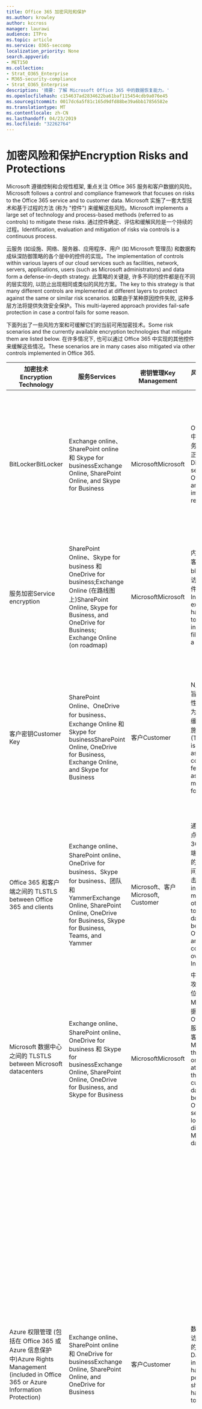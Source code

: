 ```yaml
---
title: Office 365 加密风险和保护
ms.author: krowley
author: kccross
manager: laurawi
audience: ITPro
ms.topic: article
ms.service: O365-seccomp
localization_priority: None
search.appverid:
- MET150
ms.collection:
- Strat_O365_Enterprise
- M365-security-compliance
- Strat_O365_Enterprise
description: '摘要: 了解 Microsoft Office 365 中的数据恢复能力。'
ms.openlocfilehash: c154637ad2834622ba61baf115454cdb9a076e45
ms.sourcegitcommit: 0017dc6a5f81c165d9dfd88be39a6bb17856582e
ms.translationtype: MT
ms.contentlocale: zh-CN
ms.lasthandoff: 04/23/2019
ms.locfileid: "32262764"
---
```

# <a name="encryption-risks-and-protections"></a><span data-ttu-id="f28d2-103">加密风险和保护</span><span class="sxs-lookup"><span data-stu-id="f28d2-103">Encryption Risks and Protections</span></span>

<span data-ttu-id="f28d2-104">Microsoft 遵循控制和合规性框架, 重点关注 Office 365 服务和客户数据的风险。</span><span class="sxs-lookup"><span data-stu-id="f28d2-104">Microsoft follows a control and compliance framework that focuses on risks to the Office 365 service and to customer data.</span></span> <span data-ttu-id="f28d2-105">Microsoft 实施了一套大型技术和基于过程的方法 (称为 "控件") 来缓解这些风险。</span><span class="sxs-lookup"><span data-stu-id="f28d2-105">Microsoft implements a large set of technology and process-based methods (referred to as controls) to mitigate these risks.</span></span> <span data-ttu-id="f28d2-106">通过控件确定、评估和缓解风险是一个持续的过程。</span><span class="sxs-lookup"><span data-stu-id="f28d2-106">Identification, evaluation and mitigation of risks via controls is a continuous process.</span></span> 

<span data-ttu-id="f28d2-107">云服务 (如设施、网络、服务器、应用程序、用户 (如 Microsoft 管理员) 和数据构成纵深防御策略的各个层中的控件的实现。</span><span class="sxs-lookup"><span data-stu-id="f28d2-107">The implementation of controls within various layers of our cloud services such as facilities, network, servers, applications, users (such as Microsoft administrators) and data form a defense-in-depth strategy.</span></span> <span data-ttu-id="f28d2-108">此策略的关键是, 许多不同的控件都是在不同的层实现的, 以防止出现相同或类似的风险方案。</span><span class="sxs-lookup"><span data-stu-id="f28d2-108">The key to this strategy is that many different controls are implemented at different layers to protect against the same or similar risk scenarios.</span></span> <span data-ttu-id="f28d2-109">如果由于某种原因控件失败, 这种多层方法将提供失效安全保护。</span><span class="sxs-lookup"><span data-stu-id="f28d2-109">This multi-layered approach provides fail-safe protection in case a control fails for some reason.</span></span>

<span data-ttu-id="f28d2-110">下面列出了一些风险方案和可缓解它们的当前可用加密技术。</span><span class="sxs-lookup"><span data-stu-id="f28d2-110">Some risk scenarios and the currently available encryption technologies that mitigate them are listed below.</span></span> <span data-ttu-id="f28d2-111">在许多情况下, 也可以通过 Office 365 中实现的其他控件来缓解这些情况。</span><span class="sxs-lookup"><span data-stu-id="f28d2-111">These scenarios are in many cases also mitigated via other controls implemented in Office 365.</span></span>

| <span data-ttu-id="f28d2-112">加密技术</span><span class="sxs-lookup"><span data-stu-id="f28d2-112">Encryption Technology</span></span> | <span data-ttu-id="f28d2-113">服务</span><span class="sxs-lookup"><span data-stu-id="f28d2-113">Services</span></span> | <span data-ttu-id="f28d2-114">密钥管理</span><span class="sxs-lookup"><span data-stu-id="f28d2-114">Key Management</span></span> | <span data-ttu-id="f28d2-115">风险方案</span><span class="sxs-lookup"><span data-stu-id="f28d2-115">Risk Scenario</span></span> | <span data-ttu-id="f28d2-116">值</span><span class="sxs-lookup"><span data-stu-id="f28d2-116">Value</span></span> |
|----------------------------------------------------------------------------------|--------------------------------------------------------------------------------------------------|---------------------|------------------------------------------------------------------------------------------------------------------------------------------|---------------------------------------------------------------------------------------------------------------------------------------------------------------------------------------------------------------------------------------------------------------------------------------------------------------------------------------------------------------------------------------------------------------------------------|
| <span data-ttu-id="f28d2-117">BitLocker</span><span class="sxs-lookup"><span data-stu-id="f28d2-117">BitLocker</span></span> | <span data-ttu-id="f28d2-118">Exchange online、SharePoint online 和 Skype for business</span><span class="sxs-lookup"><span data-stu-id="f28d2-118">Exchange Online, SharePoint Online, and Skype for Business</span></span> | <span data-ttu-id="f28d2-119">Microsoft</span><span class="sxs-lookup"><span data-stu-id="f28d2-119">Microsoft</span></span> | <span data-ttu-id="f28d2-120">Office 365 中的磁盘或服务器被盗或未正确回收。</span><span class="sxs-lookup"><span data-stu-id="f28d2-120">Disks or servers in Office 365 are stolen or improperly recycled.</span></span> | <span data-ttu-id="f28d2-121">BitLocker 提供了一种防故障方法, 可防止因被盗或错误回收的硬件 (服务器/磁盘) 而导致数据丢失。</span><span class="sxs-lookup"><span data-stu-id="f28d2-121">BitLocker provides a fail-safe approach to protect against loss of data due to stolen or improperly recycled hardware (server/disk).</span></span> |
| <span data-ttu-id="f28d2-122">服务加密</span><span class="sxs-lookup"><span data-stu-id="f28d2-122">Service encryption</span></span> | <span data-ttu-id="f28d2-123">SharePoint Online、Skype for business 和 OneDrive for business;Exchange Online (在路线图上)</span><span class="sxs-lookup"><span data-stu-id="f28d2-123">SharePoint Online, Skype for Business, and OneDrive for Business; Exchange Online (on roadmap)</span></span> | <span data-ttu-id="f28d2-124">Microsoft</span><span class="sxs-lookup"><span data-stu-id="f28d2-124">Microsoft</span></span> | <span data-ttu-id="f28d2-125">内部或外部黑客尝试以 blob 的形式访问各个文件/数据。</span><span class="sxs-lookup"><span data-stu-id="f28d2-125">Internal or external hacker tries to access individual files/data as a blob.</span></span> | <span data-ttu-id="f28d2-126">在不访问密钥的情况下, 无法解密加密的数据。</span><span class="sxs-lookup"><span data-stu-id="f28d2-126">The encrypted data cannot be decrypted without access to keys.</span></span> <span data-ttu-id="f28d2-127">帮助缓解黑客访问数据的风险。</span><span class="sxs-lookup"><span data-stu-id="f28d2-127">Helps to mitigate risk of a hacker accessing data.</span></span> |
| <span data-ttu-id="f28d2-128">客户密钥</span><span class="sxs-lookup"><span data-stu-id="f28d2-128">Customer Key</span></span> | <span data-ttu-id="f28d2-129">SharePoint Online、OneDrive for business、Exchange Online 和 Skype for business</span><span class="sxs-lookup"><span data-stu-id="f28d2-129">SharePoint Online, OneDrive for Business, Exchange Online, and Skype for Business</span></span> | <span data-ttu-id="f28d2-130">客户</span><span class="sxs-lookup"><span data-stu-id="f28d2-130">Customer</span></span> | <span data-ttu-id="f28d2-131">N/A (此功能旨在实现合规性功能; 不作为任何风险的缓解措施。)</span><span class="sxs-lookup"><span data-stu-id="f28d2-131">N/A (This feature is designed as a compliance feature; not as a mitigation for any risk.)</span></span> | <span data-ttu-id="f28d2-132">帮助客户满足内部法规和合规性义务, 并能够退出 Office 365 服务并撤销 Microsoft 对数据的访问权限</span><span class="sxs-lookup"><span data-stu-id="f28d2-132">Helps customers meet internal regulation and compliance obligations, and the ability to leave the Office 365 service and revoke Microsoft’s access to data</span></span> |
| <span data-ttu-id="f28d2-133">Office 365 和客户端之间的 TLS</span><span class="sxs-lookup"><span data-stu-id="f28d2-133">TLS between Office 365 and clients</span></span> | <span data-ttu-id="f28d2-134">Exchange online、SharePoint online、OneDrive for business、Skype for business、团队和 Yammer</span><span class="sxs-lookup"><span data-stu-id="f28d2-134">Exchange Online, SharePoint Online, OneDrive for Business, Skype for Business, Teams, and Yammer</span></span> | <span data-ttu-id="f28d2-135">Microsoft、客户</span><span class="sxs-lookup"><span data-stu-id="f28d2-135">Microsoft, Customer</span></span> | <span data-ttu-id="f28d2-136">通过 Internet 点击 Office 365 和客户端计算机之间的数据流的中间人或其他攻击。</span><span class="sxs-lookup"><span data-stu-id="f28d2-136">Man-in-the-middle or other attack to tap the data flow between Office 365 and client computers over Internet.</span></span> | <span data-ttu-id="f28d2-137">此实现为 Microsoft 和客户提供了价值, 并确保了在 Office 365 和客户端之间流动时的数据完整性。</span><span class="sxs-lookup"><span data-stu-id="f28d2-137">This implementation provides value to both Microsoft and customers and assures data integrity as it flows between Office 365 and the client.</span></span> |
| <span data-ttu-id="f28d2-138">Microsoft 数据中心之间的 TLS</span><span class="sxs-lookup"><span data-stu-id="f28d2-138">TLS between Microsoft datacenters</span></span> | <span data-ttu-id="f28d2-139">Exchange online、SharePoint online、OneDrive for business 和 Skype for business</span><span class="sxs-lookup"><span data-stu-id="f28d2-139">Exchange Online, SharePoint Online, OneDrive for Business, and Skype for Business</span></span> | <span data-ttu-id="f28d2-140">Microsoft</span><span class="sxs-lookup"><span data-stu-id="f28d2-140">Microsoft</span></span> | <span data-ttu-id="f28d2-141">中间人或其他攻击, 可点击位于不同 Microsoft 数据中心的 Office 365 服务器之间的客户数据流。</span><span class="sxs-lookup"><span data-stu-id="f28d2-141">Man-in-the-middle or other attack to tap the customer data flow between Office 365 servers located in different Microsoft datacenters.</span></span> | <span data-ttu-id="f28d2-142">此实现是保护数据免受 Microsoft 数据中心之间的攻击的另一种方法。</span><span class="sxs-lookup"><span data-stu-id="f28d2-142">This implementation is another method to protect data against attacks between Microsoft datacenters.</span></span> |
| <span data-ttu-id="f28d2-143">Azure 权限管理 (包括在 Office 365 或 Azure 信息保护中)</span><span class="sxs-lookup"><span data-stu-id="f28d2-143">Azure Rights Management (included in Office 365 or Azure Information Protection)</span></span> | <span data-ttu-id="f28d2-144">Exchange online、SharePoint online 和 OneDrive for business</span><span class="sxs-lookup"><span data-stu-id="f28d2-144">Exchange Online, SharePoint Online, and OneDrive for Business</span></span> | <span data-ttu-id="f28d2-145">客户</span><span class="sxs-lookup"><span data-stu-id="f28d2-145">Customer</span></span> | <span data-ttu-id="f28d2-146">数据落入不应访问数据的人的手中。</span><span class="sxs-lookup"><span data-stu-id="f28d2-146">Data falls into the hands of a person who should not have access to the data.</span></span> | <span data-ttu-id="f28d2-147">azure 信息保护使用 azure RMS, 它通过使用加密、标识和授权策略为客户提供价值, 以帮助保护跨多个设备的文件和电子邮件。</span><span class="sxs-lookup"><span data-stu-id="f28d2-147">Azure Information Protection uses Azure RMS which provides value to customers by using encryption, identity, and authorization policies to help secure files and email across multiple devices.</span></span> <span data-ttu-id="f28d2-148">Azure RMS 向客户提供了价值, 在这些电子邮件中, 从符合特定条件的所有电子邮件 (即, 所有电子邮件发送到某个地址) 都可以自动加密, 然后再将其发送到另一个收件人。</span><span class="sxs-lookup"><span data-stu-id="f28d2-148">Azure RMS provides value to customers where all emails originating from Office 365 that match certain criteria (i.e., all emails to a certain address) can be automatically encrypted before they get sent to another recipient.</span></span> |
| <span data-ttu-id="f28d2-149">S/MIME</span><span class="sxs-lookup"><span data-stu-id="f28d2-149">S/MIME</span></span> | <span data-ttu-id="f28d2-150">Exchange Online</span><span class="sxs-lookup"><span data-stu-id="f28d2-150">Exchange Online</span></span> | <span data-ttu-id="f28d2-151">客户</span><span class="sxs-lookup"><span data-stu-id="f28d2-151">Customer</span></span> | <span data-ttu-id="f28d2-152">电子邮件落入不是预期收件人的人的手中。</span><span class="sxs-lookup"><span data-stu-id="f28d2-152">Email falls into the hands of a person who is not the intended recipient.</span></span> | <span data-ttu-id="f28d2-153">s/mime 通过确保使用 S/mime 加密的电子邮件只能由电子邮件的直接收件人解密来为客户提供价值。</span><span class="sxs-lookup"><span data-stu-id="f28d2-153">S/MIME provides value to customers by assuring that email encrypted with S/MIME can only be decrypted by the direct recipient of the email.</span></span> |
| <span data-ttu-id="f28d2-154">Office 365 邮件加密</span><span class="sxs-lookup"><span data-stu-id="f28d2-154">Office 365 Message Encryption</span></span> | <span data-ttu-id="f28d2-155">Exchange online、SharePoint online</span><span class="sxs-lookup"><span data-stu-id="f28d2-155">Exchange Online, SharePoint Online</span></span> | <span data-ttu-id="f28d2-156">客户</span><span class="sxs-lookup"><span data-stu-id="f28d2-156">Customer</span></span> | <span data-ttu-id="f28d2-157">电子邮件 (包括受保护的附件) 是在不是电子邮件的预期收件人的情况下, 在 Office 365 内部或外部的人。</span><span class="sxs-lookup"><span data-stu-id="f28d2-157">Email, including protected attachments, falls in hands of a person either within or outside Office 365 who is not the intended recipient of the email.</span></span> | <span data-ttu-id="f28d2-158">OME 为客户提供了价值, 在这些电子邮件从符合特定条件的所有电子邮件 (即, 所有电子邮件发送到某个地址) 之前, 将自动对其进行加密, 然后再将其发送到其他内部或外部收件人。</span><span class="sxs-lookup"><span data-stu-id="f28d2-158">OME provides value to customers where all emails originating from Office 365 that match certain criteria (i.e., all emails to a certain address) are automatically encrypted before they get sent to another internal or an external recipient.</span></span> |
| <span data-ttu-id="f28d2-159">具有合作伙伴组织的 SMTP TLS</span><span class="sxs-lookup"><span data-stu-id="f28d2-159">SMTP TLS with partner organization</span></span> | <span data-ttu-id="f28d2-160">Exchange Online</span><span class="sxs-lookup"><span data-stu-id="f28d2-160">Exchange Online</span></span> | <span data-ttu-id="f28d2-161">客户</span><span class="sxs-lookup"><span data-stu-id="f28d2-161">Customer</span></span> | <span data-ttu-id="f28d2-162">在从 Office 365 租户传输到另一个合作伙伴组织时, 会通过中间人或其他攻击截获电子邮件。</span><span class="sxs-lookup"><span data-stu-id="f28d2-162">Email is intercepted via a man-in-the-middle or other attack while in transit from an Office 365 tenant to another partner organization.</span></span> | <span data-ttu-id="f28d2-163">此方案为客户提供了价值, 以便他们可以在其 Office 365 租户及其合作伙伴的电子邮件组织中的加密 SMTP 通道中发送/接收所有电子邮件。</span><span class="sxs-lookup"><span data-stu-id="f28d2-163">This scenario provides value to the customer such that they can send/receive all emails between their Office 365 tenant and their partner’s email organization inside an encrypted SMTP channel.</span></span> |

## <a name="encryption-technologies-available-in-office-365-multi-tenant-environments"></a><span data-ttu-id="f28d2-164">Office 365 多租户环境中提供的加密技术</span><span class="sxs-lookup"><span data-stu-id="f28d2-164">Encryption technologies available in Office 365 multi-tenant environments</span></span>

| <span data-ttu-id="f28d2-165">加密技术</span><span class="sxs-lookup"><span data-stu-id="f28d2-165">Encryption Technology</span></span> | <span data-ttu-id="f28d2-166">实现者</span><span class="sxs-lookup"><span data-stu-id="f28d2-166">Implemented by</span></span> | <span data-ttu-id="f28d2-167">密钥交换算法和强度</span><span class="sxs-lookup"><span data-stu-id="f28d2-167">Key Exchange Algorithm and Strength</span></span> | <span data-ttu-id="f28d2-168">密钥管理 \*</span><span class="sxs-lookup"><span data-stu-id="f28d2-168">Key Management\*</span></span> | <span data-ttu-id="f28d2-169">验证 FIPS 140-2</span><span class="sxs-lookup"><span data-stu-id="f28d2-169">FIPS 140-2 Validated</span></span> |
|----------------------------------------------------------------------------------|-------------------------|------------------------------------------------------------------------------------------------------------------------------------------------------------------------------------|--------------------------------------------------------------------------------------------------------------------------------------------------------------------------------------------------------------------------------------------------------------------------------------------------------------------------------------------------------------------------------------------------------------------------------------------------------------------------------------------------------------------------------------------------------------------------------------------------------------------------------------------------------------------------------------------------------------------------------------------------------------------------------------------------------------------------------------------------------------------------------------------------------------|-----------------------------------------------------------------------|
| <span data-ttu-id="f28d2-170">BitLocker</span><span class="sxs-lookup"><span data-stu-id="f28d2-170">BitLocker</span></span> | <span data-ttu-id="f28d2-171">Exchange Online</span><span class="sxs-lookup"><span data-stu-id="f28d2-171">Exchange Online</span></span> | <span data-ttu-id="f28d2-172">AES 128-位 +</span><span class="sxs-lookup"><span data-stu-id="f28d2-172">AES 128-bit+</span></span> | <span data-ttu-id="f28d2-173">AES 外部密钥存储在 Exchange 服务器的秘密安全和注册表中。</span><span class="sxs-lookup"><span data-stu-id="f28d2-173">AES external key is stored in a Secret Safe and in the registry of the Exchange server.</span></span> <span data-ttu-id="f28d2-174">机密安全是一种受保护的存储库, 需要高级别提升和访问权限。</span><span class="sxs-lookup"><span data-stu-id="f28d2-174">The Secret Safe is a secured repository that requires high-level elevation and approvals to access.</span></span> <span data-ttu-id="f28d2-175">只能通过使用名为 "密码箱" 的内部工具来请求和批准访问。</span><span class="sxs-lookup"><span data-stu-id="f28d2-175">Access can be requested and approved only by using an internal tool called Lockbox.</span></span> <span data-ttu-id="f28d2-176">AES 外部密钥也存储在服务器的受信任的平台模块中。</span><span class="sxs-lookup"><span data-stu-id="f28d2-176">The AES external key is also stored in the Trusted Platform Module in the server.</span></span> <span data-ttu-id="f28d2-177">48位数字密码存储在 Active Directory 中并受密码箱保护。</span><span class="sxs-lookup"><span data-stu-id="f28d2-177">A 48-digit numerical password is stored in Active Directory and protected by Lockbox.</span></span> | <span data-ttu-id="f28d2-178">是, 适用于使用 AES 256-bit \* \* 的服务器</span><span class="sxs-lookup"><span data-stu-id="f28d2-178">Yes, for servers that use AES 256-bit\*\*</span></span> |
|  | <span data-ttu-id="f28d2-179">SharePoint Online</span><span class="sxs-lookup"><span data-stu-id="f28d2-179">SharePoint Online</span></span> | <span data-ttu-id="f28d2-180">AES 256 位</span><span class="sxs-lookup"><span data-stu-id="f28d2-180">AES 256-bit</span></span> | <span data-ttu-id="f28d2-181">AES 外部密钥存储在秘密安全中。</span><span class="sxs-lookup"><span data-stu-id="f28d2-181">AES external key is stored in a Secret Safe.</span></span> <span data-ttu-id="f28d2-182">机密安全是一种受保护的存储库, 需要高级别提升和访问权限。</span><span class="sxs-lookup"><span data-stu-id="f28d2-182">The Secret Safe is a secured repository that requires high-level elevation and approvals to access.</span></span> <span data-ttu-id="f28d2-183">只能通过使用名为 "密码箱" 的内部工具来请求和批准访问。</span><span class="sxs-lookup"><span data-stu-id="f28d2-183">Access can be requested and approved only by using an internal tool called Lockbox.</span></span> <span data-ttu-id="f28d2-184">AES 外部密钥也存储在服务器的受信任的平台模块中。</span><span class="sxs-lookup"><span data-stu-id="f28d2-184">The AES external key is also stored in the Trusted Platform Module in the server.</span></span> <span data-ttu-id="f28d2-185">48位数字密码存储在 Active Directory 中并受密码箱保护。</span><span class="sxs-lookup"><span data-stu-id="f28d2-185">A 48-digit numerical password is stored in Active Directory and protected by Lockbox.</span></span> | <span data-ttu-id="f28d2-186">是</span><span class="sxs-lookup"><span data-stu-id="f28d2-186">Yes</span></span> |
|  | <span data-ttu-id="f28d2-187">Skype for Business</span><span class="sxs-lookup"><span data-stu-id="f28d2-187">Skype for Business</span></span> | <span data-ttu-id="f28d2-188">AES 256 位</span><span class="sxs-lookup"><span data-stu-id="f28d2-188">AES 256-bit</span></span> | <span data-ttu-id="f28d2-189">AES 外部密钥存储在秘密安全中。</span><span class="sxs-lookup"><span data-stu-id="f28d2-189">AES external key is stored in a Secret Safe.</span></span> <span data-ttu-id="f28d2-190">机密安全是一种受保护的存储库, 需要高级别提升和访问权限。</span><span class="sxs-lookup"><span data-stu-id="f28d2-190">The Secret Safe is a secured repository that requires high-level elevation and approvals to access.</span></span> <span data-ttu-id="f28d2-191">只能通过使用名为 "密码箱" 的内部工具来请求和批准访问。</span><span class="sxs-lookup"><span data-stu-id="f28d2-191">Access can be requested and approved only by using an internal tool called Lockbox.</span></span> <span data-ttu-id="f28d2-192">AES 外部密钥也存储在服务器的受信任的平台模块中。</span><span class="sxs-lookup"><span data-stu-id="f28d2-192">The AES external key is also stored in the Trusted Platform Module in the server.</span></span> <span data-ttu-id="f28d2-193">48位数字密码存储在 Active Directory 中并受密码箱保护。</span><span class="sxs-lookup"><span data-stu-id="f28d2-193">A 48-digit numerical password is stored in Active Directory and protected by Lockbox.</span></span> | <span data-ttu-id="f28d2-194">是</span><span class="sxs-lookup"><span data-stu-id="f28d2-194">Yes</span></span> |
| <span data-ttu-id="f28d2-195">服务加密</span><span class="sxs-lookup"><span data-stu-id="f28d2-195">Service Encryption</span></span> | <span data-ttu-id="f28d2-196">SharePoint Online</span><span class="sxs-lookup"><span data-stu-id="f28d2-196">SharePoint Online</span></span> | <span data-ttu-id="f28d2-197">AES 256 位</span><span class="sxs-lookup"><span data-stu-id="f28d2-197">AES 256-bit</span></span> | <span data-ttu-id="f28d2-198">用于加密 blob 的密钥存储在 SharePoint Online 内容数据库中。</span><span class="sxs-lookup"><span data-stu-id="f28d2-198">The keys used to encrypt the blobs are stored in the SharePoint Online Content Database.</span></span> <span data-ttu-id="f28d2-199">SharePoint Online 内容数据库受数据库访问控制和静态加密的保护。</span><span class="sxs-lookup"><span data-stu-id="f28d2-199">The SharePoint Online Content Databases is protected by database access controls and encryption at rest.</span></span> <span data-ttu-id="f28d2-200">使用 Azure SQL Database 中的 TDE 执行加密。</span><span class="sxs-lookup"><span data-stu-id="f28d2-200">Encryption is performed using TDE in Azure SQL Database.</span></span> <span data-ttu-id="f28d2-201">这些机密是 SharePoint Online 的服务级别, 而不是租户级别。</span><span class="sxs-lookup"><span data-stu-id="f28d2-201">These secrets are at the service level for SharePoint Online, not at the tenant level.</span></span> <span data-ttu-id="f28d2-202">这些机密 (有时称为主密钥) 存储在单独的安全存储库中, 称为 "密钥存储区"。</span><span class="sxs-lookup"><span data-stu-id="f28d2-202">These secrets (sometimes referred to as the master keys) are stored in a separate secure repository called the Key Store.</span></span> <span data-ttu-id="f28d2-203">TDE 为活动数据库和数据库备份和事务日志提供了 rest 的安全性。</span><span class="sxs-lookup"><span data-stu-id="f28d2-203">TDE provides security at rest for both the active database and the database backups and transaction logs.</span></span> <span data-ttu-id="f28d2-204">当客户提供可选密钥时, 客户密钥存储在 Azure key Vault 中, 服务使用密钥来加密租户密钥, 该密钥用于加密网站密钥, 然后使用它来加密文件级密钥。</span><span class="sxs-lookup"><span data-stu-id="f28d2-204">When customers provide the optional key, the customer key is stored in Azure Key Vault, and the service uses the key to encrypt a tenant key, which is used to encrypt a site key, which is then used to encrypt the file level keys.</span></span> <span data-ttu-id="f28d2-205">实质上, 当客户提供密钥时, 会引入新的密钥层次结构。</span><span class="sxs-lookup"><span data-stu-id="f28d2-205">Essentially, a new key hierarchy is introduced when the customer provides a key.</span></span> | <span data-ttu-id="f28d2-206">是</span><span class="sxs-lookup"><span data-stu-id="f28d2-206">Yes</span></span> |
|  | <span data-ttu-id="f28d2-207">Skype for Business</span><span class="sxs-lookup"><span data-stu-id="f28d2-207">Skype for Business</span></span> | <span data-ttu-id="f28d2-208">AES 256 位</span><span class="sxs-lookup"><span data-stu-id="f28d2-208">AES 256-bit</span></span> | <span data-ttu-id="f28d2-209">使用不同的随机生成的256位密钥对每个数据片段进行加密。</span><span class="sxs-lookup"><span data-stu-id="f28d2-209">Each piece of data is encrypted using a different randomly generated 256-bit key.</span></span> <span data-ttu-id="f28d2-210">加密密钥存储在相应的元数据 XML 文件中, 该文件也是由每会议主密钥加密的。</span><span class="sxs-lookup"><span data-stu-id="f28d2-210">The encryption key is stored in a corresponding metadata XML file which is also encrypted by a per-conference master key.</span></span> <span data-ttu-id="f28d2-211">每次会议中也随机生成一次主密钥。</span><span class="sxs-lookup"><span data-stu-id="f28d2-211">The master key is also randomly generated once per conference.</span></span> | <span data-ttu-id="f28d2-212">是</span><span class="sxs-lookup"><span data-stu-id="f28d2-212">Yes</span></span> |
|  | <span data-ttu-id="f28d2-213">Exchange Online</span><span class="sxs-lookup"><span data-stu-id="f28d2-213">Exchange Online</span></span> | <span data-ttu-id="f28d2-214">AES 256 位</span><span class="sxs-lookup"><span data-stu-id="f28d2-214">AES 256-bit</span></span> | <span data-ttu-id="f28d2-215">每个邮箱都使用使用 Microsoft (在路线图) 控制的加密密钥的数据加密策略或客户 (使用客户密钥时) 进行加密。</span><span class="sxs-lookup"><span data-stu-id="f28d2-215">Each mailbox is encrypted using a data encryption policy that uses encryption keys controlled by Microsoft (on roadmap) or by the customer (when Customer Key is used).</span></span> | <span data-ttu-id="f28d2-216">是</span><span class="sxs-lookup"><span data-stu-id="f28d2-216">Yes</span></span> |
| <span data-ttu-id="f28d2-217">Office 365 与客户端/合作伙伴之间的 TLS</span><span class="sxs-lookup"><span data-stu-id="f28d2-217">TLS between Office 365 and clients/partners</span></span> | <span data-ttu-id="f28d2-218">Exchange Online</span><span class="sxs-lookup"><span data-stu-id="f28d2-218">Exchange Online</span></span> | [<span data-ttu-id="f28d2-219">支持多个密码套件的机会 TLS</span><span class="sxs-lookup"><span data-stu-id="f28d2-219">Opportunistic TLS supporting multiple cipher suites</span></span>](https://technet.microsoft.com/en-us/library/mt163898.aspx) | <span data-ttu-id="f28d2-220">Exchange Online (outlook.office.com) 的 TLS 证书是由巴尔的摩 CyberTrust Root 颁发的2048位 SHA256RSA 证书。</span><span class="sxs-lookup"><span data-stu-id="f28d2-220">The TLS certificate for Exchange Online (outlook.office.com) is a 2048-bit SHA256RSA certificate issued by Baltimore CyberTrust Root.</span></span> <br> <br> <span data-ttu-id="f28d2-221">Exchange Online 的 TLS 根证书是由巴尔的摩 CyberTrust root 颁发的2048位 SHA1RSA 证书。</span><span class="sxs-lookup"><span data-stu-id="f28d2-221">The TLS root certificate for Exchange Online is a 2048-bit SHA1RSA certificate issued by Baltimore CyberTrust Root.</span></span> | <span data-ttu-id="f28d2-222">是, 当使用带256位密码强度的 TLS 1.2 时</span><span class="sxs-lookup"><span data-stu-id="f28d2-222">Yes, when TLS 1.2 with 256-bit cipher strength is used</span></span> |
|  | <span data-ttu-id="f28d2-223">SharePoint Online</span><span class="sxs-lookup"><span data-stu-id="f28d2-223">SharePoint Online</span></span> | <span data-ttu-id="f28d2-224">使用 AES 256 的 TLS 1。2</span><span class="sxs-lookup"><span data-stu-id="f28d2-224">TLS 1.2 with AES 256</span></span> <br> <br> [<span data-ttu-id="f28d2-225">OneDrive for Business 和 SharePoint Online 中的数据加密</span><span class="sxs-lookup"><span data-stu-id="f28d2-225">Data Encryption in OneDrive for Business and SharePoint Online</span></span>](https://technet.microsoft.com/en-us/library/dn905447.aspx) | <span data-ttu-id="f28d2-226">SharePoint Online (\* sharepoint.com) 的 TLS 证书是由巴尔的摩 CyberTrust 根颁发的2048位 SHA256RSA 证书。</span><span class="sxs-lookup"><span data-stu-id="f28d2-226">The TLS certificate for SharePoint Online (\*.sharepoint.com) is a 2048-bit SHA256RSA certificate issued by Baltimore CyberTrust Root.</span></span> <br> <br> <span data-ttu-id="f28d2-227">SharePoint Online 的 TLS 根证书是由巴尔的摩 CyberTrust root 颁发的2048位 SHA1RSA 证书。</span><span class="sxs-lookup"><span data-stu-id="f28d2-227">The TLS root certificate for SharePoint Online is a 2048-bit SHA1RSA certificate issued by Baltimore CyberTrust Root.</span></span> | <span data-ttu-id="f28d2-228">是</span><span class="sxs-lookup"><span data-stu-id="f28d2-228">Yes</span></span> |
|  | <span data-ttu-id="f28d2-229">Skype for Business</span><span class="sxs-lookup"><span data-stu-id="f28d2-229">Skype for Business</span></span> | [<span data-ttu-id="f28d2-230">适用于 SIP 通信和 PSOM 数据共享会话的 TLS</span><span class="sxs-lookup"><span data-stu-id="f28d2-230">TLS for SIP communications and PSOM data sharing sessions</span></span>](https://support.office.com/article/Set-up-your-network-for-Skype-for-Business-Online-d21f89b0-3afc-432e-b735-036b2432fdbf) | <span data-ttu-id="f28d2-231">适用于 Skype for business 的 TLS 证书 (\* lync.com) 是由巴尔的摩 CyberTrust Root 颁发的2048位 SHA256RSA 证书。</span><span class="sxs-lookup"><span data-stu-id="f28d2-231">The TLS certificate for Skype for Business (\*.lync.com) is a 2048-bit SHA256RSA certificate issued by Baltimore CyberTrust Root.</span></span> <br> <br> <span data-ttu-id="f28d2-232">Skype for business 的 TLS 根证书是由巴尔的摩 CyberTrust root 颁发的2048位 SHA256RSA 证书。</span><span class="sxs-lookup"><span data-stu-id="f28d2-232">The TLS root certificate for Skype for Business is a 2048-bit SHA256RSA certificate issued by Baltimore CyberTrust Root.</span></span> | <span data-ttu-id="f28d2-233">是</span><span class="sxs-lookup"><span data-stu-id="f28d2-233">Yes</span></span> |
|  | <span data-ttu-id="f28d2-234">Microsoft Teams</span><span class="sxs-lookup"><span data-stu-id="f28d2-234">Microsoft Teams</span></span> | <span data-ttu-id="f28d2-235">使用 AES 256 的 TLS 1。2</span><span class="sxs-lookup"><span data-stu-id="f28d2-235">TLS 1.2 with AES 256</span></span> <br> <br> [<span data-ttu-id="f28d2-236">有关 Microsoft 团队的常见问题-管理员帮助</span><span class="sxs-lookup"><span data-stu-id="f28d2-236">Frequently asked questions about Microsoft Teams – Admin Help</span></span>](https://docs.microsoft.com/MicrosoftTeams/teams-overview) | <span data-ttu-id="f28d2-237">Microsoft 团队的 TLS 证书 (teams.microsoft.com、edge.skype.com) 是由巴尔的摩 CyberTrust Root 颁发的2048位 SHA256RSA 证书。</span><span class="sxs-lookup"><span data-stu-id="f28d2-237">The TLS certificate for Microsoft Teams (teams.microsoft.com, edge.skype.com) is a 2048-bit SHA256RSA certificate issued by Baltimore CyberTrust Root.</span></span> <br> <br> <span data-ttu-id="f28d2-238">Microsoft 团队的 TLS 根证书是由巴尔的摩 CyberTrust root 颁发的2048位 SHA256RSA 证书。</span><span class="sxs-lookup"><span data-stu-id="f28d2-238">The TLS root certificate for Microsoft Teams is a 2048-bit SHA256RSA certificate issued by Baltimore CyberTrust Root.</span></span> | <span data-ttu-id="f28d2-239">是</span><span class="sxs-lookup"><span data-stu-id="f28d2-239">Yes</span></span> |
| <span data-ttu-id="f28d2-240">Microsoft 数据中心之间的 TLS</span><span class="sxs-lookup"><span data-stu-id="f28d2-240">TLS between Microsoft datacenters</span></span> | <span data-ttu-id="f28d2-241">所有 Office 365 服务</span><span class="sxs-lookup"><span data-stu-id="f28d2-241">All Office 365 services</span></span> | <span data-ttu-id="f28d2-242">使用 AES 256 的 TLS 1。2</span><span class="sxs-lookup"><span data-stu-id="f28d2-242">TLS 1.2 with AES 256</span></span> <br> <br> <span data-ttu-id="f28d2-243">安全实时传输协议 (SRTP)</span><span class="sxs-lookup"><span data-stu-id="f28d2-243">Secure Real-time Transport Protocol (SRTP)</span></span> | <span data-ttu-id="f28d2-244">microsoft 使用内部托管和部署的证书颁发机构来实现 Microsoft 数据中心之间的服务器到服务器的通信。</span><span class="sxs-lookup"><span data-stu-id="f28d2-244">Microsoft uses an internally managed and deployed certification authority for server-to-server communications between Microsoft datacenters.</span></span> | <span data-ttu-id="f28d2-245">是</span><span class="sxs-lookup"><span data-stu-id="f28d2-245">Yes</span></span> |
| <span data-ttu-id="f28d2-246">Azure 权限管理 (包括在 Office 365 或 Azure 信息保护中)</span><span class="sxs-lookup"><span data-stu-id="f28d2-246">Azure Rights Management (included in Office 365 or Azure Information Protection)</span></span> | <span data-ttu-id="f28d2-247">Exchange Online</span><span class="sxs-lookup"><span data-stu-id="f28d2-247">Exchange Online</span></span> | <span data-ttu-id="f28d2-248">支持[加密模式 2](https://docs.microsoft.com/previous-versions/windows/it-pro/windows-server-2008-R2-and-2008/hh867439(v=ws.10)), 这是一个更新和增强的 RMS 加密实现。</span><span class="sxs-lookup"><span data-stu-id="f28d2-248">Supports [Cryptographic Mode 2](https://docs.microsoft.com/previous-versions/windows/it-pro/windows-server-2008-R2-and-2008/hh867439(v=ws.10)), an updated and enhanced RMS cryptographic implementation.</span></span> <span data-ttu-id="f28d2-249">它支持签名和加密的 RSA 2048, 以及针对签名中的 SHA-256。</span><span class="sxs-lookup"><span data-stu-id="f28d2-249">It supports RSA 2048 for signature and encryption, and SHA-256 for hash in the signature.</span></span> | <span data-ttu-id="f28d2-250">[由 Microsoft 进行管理](https://docs.microsoft.com/azure/information-protection/plan-implement-tenant-key)。</span><span class="sxs-lookup"><span data-stu-id="f28d2-250">[Managed by Microsoft](https://docs.microsoft.com/azure/information-protection/plan-implement-tenant-key).</span></span> | <span data-ttu-id="f28d2-251">是</span><span class="sxs-lookup"><span data-stu-id="f28d2-251">Yes</span></span> |
|  | <span data-ttu-id="f28d2-252">SharePoint Online</span><span class="sxs-lookup"><span data-stu-id="f28d2-252">SharePoint Online</span></span> | <span data-ttu-id="f28d2-253">支持[加密模式 2](https://docs.microsoft.com/previous-versions/windows/it-pro/windows-server-2008-R2-and-2008/hh867439(v=ws.10)), 这是一个更新和增强的 RMS 加密实现。</span><span class="sxs-lookup"><span data-stu-id="f28d2-253">Supports [Cryptographic Mode 2](https://docs.microsoft.com/previous-versions/windows/it-pro/windows-server-2008-R2-and-2008/hh867439(v=ws.10)), an updated and enhanced RMS cryptographic implementation.</span></span> <span data-ttu-id="f28d2-254">它支持签名和加密的 RSA 2048, 以及用于签名的 SHA-256。</span><span class="sxs-lookup"><span data-stu-id="f28d2-254">It supports RSA 2048 for signature and encryption, and SHA-256 for signature.</span></span> | <span data-ttu-id="f28d2-255">[由 Microsoft 进行管理](https://docs.microsoft.com/azure/information-protection/plan-implement-tenant-key), 这是默认设置;和</span><span class="sxs-lookup"><span data-stu-id="f28d2-255">[Managed by Microsoft](https://docs.microsoft.com/azure/information-protection/plan-implement-tenant-key), which is the default setting; or</span></span> <br> <br> <span data-ttu-id="f28d2-256">客户管理的是 Microsoft 托管密钥的替代方法。</span><span class="sxs-lookup"><span data-stu-id="f28d2-256">Customer-managed, which is an alternative to Microsoft-managed keys.</span></span> <span data-ttu-id="f28d2-257">具有 IT 托管的 Azure 订阅的组织可以使用 BYOK 并记录其使用情况, 而无需额外付费。</span><span class="sxs-lookup"><span data-stu-id="f28d2-257">Organization that have an IT-managed Azure subscription can use BYOK and log its usage at no extra charge.</span></span> <span data-ttu-id="f28d2-258">有关详细信息, 请参阅[实现提供自己的密钥](https://docs.microsoft.com/azure/information-protection/plan-implement-tenant-key)。</span><span class="sxs-lookup"><span data-stu-id="f28d2-258">For more information, see [Implementing bring your own key](https://docs.microsoft.com/azure/information-protection/plan-implement-tenant-key).</span></span> <span data-ttu-id="f28d2-259">在此配置中, 将使用 Thales hsm 来保护你的密钥。</span><span class="sxs-lookup"><span data-stu-id="f28d2-259">In this configuration, Thales HSMs are used to protect your keys.</span></span> <span data-ttu-id="f28d2-260">有关详细信息, 请参阅[Thales hsm 和 Azure RMS](http://www.thales-esecurity.com/msrms/cloud)。</span><span class="sxs-lookup"><span data-stu-id="f28d2-260">For more information, see [Thales HSMs and Azure RMS](http://www.thales-esecurity.com/msrms/cloud).</span></span> | <span data-ttu-id="f28d2-261">是</span><span class="sxs-lookup"><span data-stu-id="f28d2-261">Yes</span></span> |
| <span data-ttu-id="f28d2-262">S/MIME</span><span class="sxs-lookup"><span data-stu-id="f28d2-262">S/MIME</span></span> | <span data-ttu-id="f28d2-263">Exchange Online</span><span class="sxs-lookup"><span data-stu-id="f28d2-263">Exchange Online</span></span> | <span data-ttu-id="f28d2-264">加密邮件语法标准 1.5 (PKCS #7)</span><span class="sxs-lookup"><span data-stu-id="f28d2-264">Cryptographic Message Syntax Standard 1.5 (PKCS #7)</span></span> | <span data-ttu-id="f28d2-265">取决于已部署的客户管理的公钥基础结构。</span><span class="sxs-lookup"><span data-stu-id="f28d2-265">Depends on the customer-managed public key infrastructure deployed.</span></span> <span data-ttu-id="f28d2-266">客户执行密钥管理, Microsoft 永远无法访问用于签名和解密的私钥。</span><span class="sxs-lookup"><span data-stu-id="f28d2-266">Key management is performed by the customer, and Microsoft never has access to the private keys used for signing and decryption.</span></span> | <span data-ttu-id="f28d2-267">是, 当配置为使用3des 或 AES256 加密传出邮件时</span><span class="sxs-lookup"><span data-stu-id="f28d2-267">Yes, when configured to encrypt outgoing messages with 3DES or AES256</span></span> |
| <span data-ttu-id="f28d2-268">Office 365 邮件加密</span><span class="sxs-lookup"><span data-stu-id="f28d2-268">Office 365 Message Encryption</span></span> | <span data-ttu-id="f28d2-269">Exchange Online</span><span class="sxs-lookup"><span data-stu-id="f28d2-269">Exchange Online</span></span> | <span data-ttu-id="f28d2-270">与 Azure RMS 相同 ([加密模式 2](https://technet.microsoft.com/en-us/library/dn569290.aspx) -用于签名和加密的 RSA 2048, 对于签名, 则为 SHA-256)</span><span class="sxs-lookup"><span data-stu-id="f28d2-270">Same as Azure RMS ([Cryptographic Mode 2](https://technet.microsoft.com/en-us/library/dn569290.aspx) - RSA 2048 for signature and encryption, and SHA-256 for signature)</span></span> | <span data-ttu-id="f28d2-271">使用 Azure 信息保护作为其加密基础结构。</span><span class="sxs-lookup"><span data-stu-id="f28d2-271">Uses Azure Information Protection as its encryption infrastructure.</span></span> <span data-ttu-id="f28d2-272">所使用的加密方法取决于从何处获取用来加密和解密邮件的 RMS 密钥。</span><span class="sxs-lookup"><span data-stu-id="f28d2-272">The encryption method used depends on where you obtain the RMS keys used to encrypt and decrypt messages.</span></span> | <span data-ttu-id="f28d2-273">是</span><span class="sxs-lookup"><span data-stu-id="f28d2-273">Yes</span></span> |
| <span data-ttu-id="f28d2-274">具有合作伙伴组织的 SMTP TLS</span><span class="sxs-lookup"><span data-stu-id="f28d2-274">SMTP TLS with partner organization</span></span> | <span data-ttu-id="f28d2-275">Exchange Online</span><span class="sxs-lookup"><span data-stu-id="f28d2-275">Exchange Online</span></span> | <span data-ttu-id="f28d2-276">使用 AES 256 的 TLS 1。2</span><span class="sxs-lookup"><span data-stu-id="f28d2-276">TLS 1.2 with AES 256</span></span> | <span data-ttu-id="f28d2-277">Exchange Online (outlook.office.com) 的 TLS 证书是由巴尔的摩 CyberTrust Root 颁发的2048位 SHA256RSA 证书。</span><span class="sxs-lookup"><span data-stu-id="f28d2-277">The TLS certificate for Exchange Online (outlook.office.com) is a 2048-bit SHA256RSA certificate issued by Baltimore CyberTrust Root.</span></span> <br> <br> <span data-ttu-id="f28d2-278">Exchange Online 的 TLS 根证书是由巴尔的摩 CyberTrust root 颁发的2048位 SHA1RSA 证书。</span><span class="sxs-lookup"><span data-stu-id="f28d2-278">The TLS root certificate for Exchange Online is a 2048-bit SHA1RSA certificate issued by Baltimore CyberTrust Root.</span></span> | <span data-ttu-id="f28d2-279">是, 当使用带256位密码强度的 TLS 1.2 时</span><span class="sxs-lookup"><span data-stu-id="f28d2-279">Yes, when TLS 1.2 with 256-bit cipher strength is used</span></span> |

<span data-ttu-id="f28d2-280">\**此表中引用的 TLS 证书适用于美国数据中心;非美国数据中心也使用2048位 SHA256RSA 证书。*</span><span class="sxs-lookup"><span data-stu-id="f28d2-280">\**TLS certificates referenced in this table are for US datacenters; non-US datacenters also use 2048-bit SHA256RSA certificates.*</span></span>

<span data-ttu-id="f28d2-281">\*\**Exchange Online 多租户环境中的大多数服务器都是通过 AES 256 位加密为 BitLocker 进行部署。使用 AES 128 位的服务器将逐步推出。*</span><span class="sxs-lookup"><span data-stu-id="f28d2-281">\*\**Most servers in the Exchange Online multi-tenant environment have been deployed with AES 256-bit encryption for BitLocker. Servers using AES 128-bit are being phased out.*</span></span>

## <a name="encryption-technologies-available-in-government-cloud-community-environments"></a><span data-ttu-id="f28d2-282">政府云社区环境中提供的加密技术</span><span class="sxs-lookup"><span data-stu-id="f28d2-282">Encryption technologies available in Government cloud community environments</span></span>

| <span data-ttu-id="f28d2-283">加密技术</span><span class="sxs-lookup"><span data-stu-id="f28d2-283">Encryption Technology</span></span> | <span data-ttu-id="f28d2-284">实现者</span><span class="sxs-lookup"><span data-stu-id="f28d2-284">Implemented by</span></span> | <span data-ttu-id="f28d2-285">密钥交换算法和强度</span><span class="sxs-lookup"><span data-stu-id="f28d2-285">Key Exchange Algorithm and Strength</span></span> | <span data-ttu-id="f28d2-286">密钥管理 \*</span><span class="sxs-lookup"><span data-stu-id="f28d2-286">Key Management\*</span></span> | <span data-ttu-id="f28d2-287">验证 FIPS 140-2</span><span class="sxs-lookup"><span data-stu-id="f28d2-287">FIPS 140-2 Validated</span></span> |
|---------------------------------------------|--------------------------------------------------------|------------------------------------------------------------------------------------------------------------------------------------------------------------------------------------|--------------------------------------------------------------------------------------------------------------------------------------------------------------------------------------------------------------------------------------------------------------------------------------------------------------------------------------------------------------------------------------------------------------------------------------------------------------------------------------------------------------------------------------------------------------------------------------------------------------------------------------------------------------------------------------------------------------------------------------------------------------------------------------------------------------------------------------------------------------------------------------------------------------|-------------------------------------------------------------------------|
| <span data-ttu-id="f28d2-288">BitLocker</span><span class="sxs-lookup"><span data-stu-id="f28d2-288">BitLocker</span></span> | <span data-ttu-id="f28d2-289">Exchange Online</span><span class="sxs-lookup"><span data-stu-id="f28d2-289">Exchange Online</span></span> | <span data-ttu-id="f28d2-290">AES 256 位</span><span class="sxs-lookup"><span data-stu-id="f28d2-290">AES 256-bit</span></span> | <span data-ttu-id="f28d2-291">AES 外部密钥存储在 Exchange 服务器的秘密安全和注册表中。</span><span class="sxs-lookup"><span data-stu-id="f28d2-291">AES external key is stored in a Secret Safe and in the registry of the Exchange server.</span></span> <span data-ttu-id="f28d2-292">机密安全是一种受保护的存储库, 需要高级别提升和访问权限。</span><span class="sxs-lookup"><span data-stu-id="f28d2-292">The Secret Safe is a secured repository that requires high-level elevation and approvals to access.</span></span> <span data-ttu-id="f28d2-293">只能通过使用名为 "密码箱" 的内部工具来请求和批准访问。</span><span class="sxs-lookup"><span data-stu-id="f28d2-293">Access can be requested and approved only by using an internal tool called Lockbox.</span></span> <span data-ttu-id="f28d2-294">AES 外部密钥也存储在服务器的受信任的平台模块中。</span><span class="sxs-lookup"><span data-stu-id="f28d2-294">The AES external key is also stored in the Trusted Platform Module in the server.</span></span> <span data-ttu-id="f28d2-295">48位数字密码存储在 Active Directory 中并受密码箱保护。</span><span class="sxs-lookup"><span data-stu-id="f28d2-295">A 48-digit numerical password is stored in Active Directory and protected by Lockbox.</span></span> | <span data-ttu-id="f28d2-296">是</span><span class="sxs-lookup"><span data-stu-id="f28d2-296">Yes</span></span> |
|  | <span data-ttu-id="f28d2-297">SharePoint Online</span><span class="sxs-lookup"><span data-stu-id="f28d2-297">SharePoint Online</span></span> | <span data-ttu-id="f28d2-298">AES 256 位</span><span class="sxs-lookup"><span data-stu-id="f28d2-298">AES 256-bit</span></span> | <span data-ttu-id="f28d2-299">AES 外部密钥存储在秘密安全中。</span><span class="sxs-lookup"><span data-stu-id="f28d2-299">AES external key is stored in a Secret Safe.</span></span> <span data-ttu-id="f28d2-300">机密安全是一种受保护的存储库, 需要高级别提升和访问权限。</span><span class="sxs-lookup"><span data-stu-id="f28d2-300">The Secret Safe is a secured repository that requires high-level elevation and approvals to access.</span></span> <span data-ttu-id="f28d2-301">只能通过使用名为 "密码箱" 的内部工具来请求和批准访问。</span><span class="sxs-lookup"><span data-stu-id="f28d2-301">Access can be requested and approved only by using an internal tool called Lockbox.</span></span> <span data-ttu-id="f28d2-302">AES 外部密钥也存储在服务器的受信任的平台模块中。</span><span class="sxs-lookup"><span data-stu-id="f28d2-302">The AES external key is also stored in the Trusted Platform Module in the server.</span></span> <span data-ttu-id="f28d2-303">48位数字密码存储在 Active Directory 中并受密码箱保护。</span><span class="sxs-lookup"><span data-stu-id="f28d2-303">A 48-digit numerical password is stored in Active Directory and protected by Lockbox.</span></span> | <span data-ttu-id="f28d2-304">是</span><span class="sxs-lookup"><span data-stu-id="f28d2-304">Yes</span></span> |
|  | <span data-ttu-id="f28d2-305">Skype for Business</span><span class="sxs-lookup"><span data-stu-id="f28d2-305">Skype for Business</span></span> | <span data-ttu-id="f28d2-306">AES 256 位</span><span class="sxs-lookup"><span data-stu-id="f28d2-306">AES 256-bit</span></span> | <span data-ttu-id="f28d2-307">AES 外部密钥存储在秘密安全中。</span><span class="sxs-lookup"><span data-stu-id="f28d2-307">AES external key is stored in a Secret Safe.</span></span> <span data-ttu-id="f28d2-308">机密安全是一种受保护的存储库, 需要高级别提升和访问权限。</span><span class="sxs-lookup"><span data-stu-id="f28d2-308">The Secret Safe is a secured repository that requires high-level elevation and approvals to access.</span></span> <span data-ttu-id="f28d2-309">只能通过使用名为 "密码箱" 的内部工具来请求和批准访问。</span><span class="sxs-lookup"><span data-stu-id="f28d2-309">Access can be requested and approved only by using an internal tool called Lockbox.</span></span> <span data-ttu-id="f28d2-310">AES 外部密钥也存储在服务器的受信任的平台模块中。</span><span class="sxs-lookup"><span data-stu-id="f28d2-310">The AES external key is also stored in the Trusted Platform Module in the server.</span></span> <span data-ttu-id="f28d2-311">48位数字密码存储在 Active Directory 中并受密码箱保护。</span><span class="sxs-lookup"><span data-stu-id="f28d2-311">A 48-digit numerical password is stored in Active Directory and protected by Lockbox.</span></span> | <span data-ttu-id="f28d2-312">是</span><span class="sxs-lookup"><span data-stu-id="f28d2-312">Yes</span></span> |
| <span data-ttu-id="f28d2-313">服务加密</span><span class="sxs-lookup"><span data-stu-id="f28d2-313">Service Encryption</span></span> | <span data-ttu-id="f28d2-314">SharePoint Online</span><span class="sxs-lookup"><span data-stu-id="f28d2-314">SharePoint Online</span></span> | <span data-ttu-id="f28d2-315">AES 256 位</span><span class="sxs-lookup"><span data-stu-id="f28d2-315">AES 256-bit</span></span> | <span data-ttu-id="f28d2-316">用于加密 blob 的密钥存储在 SharePoint Online 内容数据库中。</span><span class="sxs-lookup"><span data-stu-id="f28d2-316">The keys used to encrypt the blobs are stored in the SharePoint Online Content Database.</span></span> <span data-ttu-id="f28d2-317">SharePoint Online 内容数据库受数据库访问控制和静态加密的保护。</span><span class="sxs-lookup"><span data-stu-id="f28d2-317">The SharePoint Online Content Databases is protected by database access controls and encryption at rest.</span></span> <span data-ttu-id="f28d2-318">使用 Azure SQL Database 中的 TDE 执行加密。</span><span class="sxs-lookup"><span data-stu-id="f28d2-318">Encryption is performed using TDE in Azure SQL Database.</span></span> <span data-ttu-id="f28d2-319">这些机密是 SharePoint Online 的服务级别, 而不是租户级别。</span><span class="sxs-lookup"><span data-stu-id="f28d2-319">These secrets are at the service level for SharePoint Online, not at the tenant level.</span></span> <span data-ttu-id="f28d2-320">这些机密 (有时称为主密钥) 存储在单独的安全存储库中, 称为 "密钥存储区"。</span><span class="sxs-lookup"><span data-stu-id="f28d2-320">These secrets (sometimes referred to as the master keys) are stored in a separate secure repository called the Key Store.</span></span> <span data-ttu-id="f28d2-321">TDE 为活动数据库和数据库备份和事务日志提供了 rest 的安全性。</span><span class="sxs-lookup"><span data-stu-id="f28d2-321">TDE provides security at rest for both the active database and the database backups and transaction logs.</span></span> <span data-ttu-id="f28d2-322">当客户提供可选密钥时, 客户密钥存储在 Azure key Vault 中, 服务使用密钥来加密租户密钥, 该密钥用于加密网站密钥, 然后使用它来加密文件级密钥。</span><span class="sxs-lookup"><span data-stu-id="f28d2-322">When customers provide the optional key, the Customer Key is stored in Azure Key Vault, and the service uses the key to encrypt a tenant key, which is used to encrypt a site key, which is then used to encrypt the file level keys.</span></span> <span data-ttu-id="f28d2-323">实质上, 当客户提供密钥时, 会引入新的密钥层次结构。</span><span class="sxs-lookup"><span data-stu-id="f28d2-323">Essentially, a new key hierarchy is introduced when the customer provides a key.</span></span> | <span data-ttu-id="f28d2-324">是</span><span class="sxs-lookup"><span data-stu-id="f28d2-324">Yes</span></span> |
|  | <span data-ttu-id="f28d2-325">Skype for Business</span><span class="sxs-lookup"><span data-stu-id="f28d2-325">Skype for Business</span></span> | <span data-ttu-id="f28d2-326">AES 256 位</span><span class="sxs-lookup"><span data-stu-id="f28d2-326">AES 256-bit</span></span> | <span data-ttu-id="f28d2-327">使用不同的随机生成的256位密钥对每个数据片段进行加密。</span><span class="sxs-lookup"><span data-stu-id="f28d2-327">Each piece of data is encrypted using a different randomly generated 256-bit key.</span></span> <span data-ttu-id="f28d2-328">加密密钥存储在相应的元数据 XML 文件中, 该文件也是由每会议主密钥加密的。</span><span class="sxs-lookup"><span data-stu-id="f28d2-328">The encryption key is stored in a corresponding metadata XML file which is also encrypted by a per-conference master key.</span></span> <span data-ttu-id="f28d2-329">每次会议中也随机生成一次主密钥。</span><span class="sxs-lookup"><span data-stu-id="f28d2-329">The master key is also randomly generated once per conference.</span></span> | <span data-ttu-id="f28d2-330">是</span><span class="sxs-lookup"><span data-stu-id="f28d2-330">Yes</span></span> |
|  | <span data-ttu-id="f28d2-331">Exchange Online</span><span class="sxs-lookup"><span data-stu-id="f28d2-331">Exchange Online</span></span> | <span data-ttu-id="f28d2-332">AES 256 位</span><span class="sxs-lookup"><span data-stu-id="f28d2-332">AES 256-bit</span></span> | <span data-ttu-id="f28d2-333">每个邮箱都使用使用 Microsoft 或客户控制的加密密钥的数据加密策略进行加密 (使用客户密钥时)。</span><span class="sxs-lookup"><span data-stu-id="f28d2-333">Each mailbox is encrypted using a data encryption policy that uses encryption keys controlled by Microsoft or by the customer (when Customer Key is used).</span></span> | <span data-ttu-id="f28d2-334">是</span><span class="sxs-lookup"><span data-stu-id="f28d2-334">Yes</span></span> |
| <span data-ttu-id="f28d2-335">Office 365 与客户端/合作伙伴之间的 TLS</span><span class="sxs-lookup"><span data-stu-id="f28d2-335">TLS between Office 365 and clients/partners</span></span> | <span data-ttu-id="f28d2-336">Exchange Online</span><span class="sxs-lookup"><span data-stu-id="f28d2-336">Exchange Online</span></span> | [<span data-ttu-id="f28d2-337">支持多个密码套件的机会 TLS</span><span class="sxs-lookup"><span data-stu-id="f28d2-337">Opportunistic TLS supporting multiple cipher suites</span></span>](https://technet.microsoft.com/en-us/library/mt163898.aspx) | <span data-ttu-id="f28d2-338">Exchange Online (outlook.office.com) 的 TLS 证书是由巴尔的摩 CyberTrust Root 颁发的2048位 SHA256RSA 证书。</span><span class="sxs-lookup"><span data-stu-id="f28d2-338">The TLS certificate for Exchange Online (outlook.office.com) is a 2048-bit SHA256RSA certificate issued by Baltimore CyberTrust Root.</span></span> <br> <br> <span data-ttu-id="f28d2-339">Exchange Online 的 TLS 根证书是由巴尔的摩 CyberTrust root 颁发的2048位 SHA1RSA 证书。</span><span class="sxs-lookup"><span data-stu-id="f28d2-339">The TLS root certificate for Exchange Online is a 2048-bit SHA1RSA certificate issued by Baltimore CyberTrust Root.</span></span> | <span data-ttu-id="f28d2-340">是, 当使用带256位密码强度的 TLS 1.2 时</span><span class="sxs-lookup"><span data-stu-id="f28d2-340">Yes, when TLS 1.2 with 256-bit cipher strength is used</span></span> |
|  | <span data-ttu-id="f28d2-341">SharePoint Online</span><span class="sxs-lookup"><span data-stu-id="f28d2-341">SharePoint Online</span></span> | <span data-ttu-id="f28d2-342">使用 AES 256 的 TLS 1。2</span><span class="sxs-lookup"><span data-stu-id="f28d2-342">TLS 1.2 with AES 256</span></span> | <span data-ttu-id="f28d2-343">SharePoint Online (\* sharepoint.com) 的 TLS 证书是由巴尔的摩 CyberTrust 根颁发的2048位 SHA256RSA 证书。</span><span class="sxs-lookup"><span data-stu-id="f28d2-343">The TLS certificate for SharePoint Online (\*.sharepoint.com) is a 2048-bit SHA256RSA certificate issued by Baltimore CyberTrust Root.</span></span> <br> <br> <span data-ttu-id="f28d2-344">SharePoint Online 的 TLS 根证书是由巴尔的摩 CyberTrust root 颁发的2048位 SHA1RSA 证书。</span><span class="sxs-lookup"><span data-stu-id="f28d2-344">The TLS root certificate for SharePoint Online is a 2048-bit SHA1RSA certificate issued by Baltimore CyberTrust Root.</span></span> | <span data-ttu-id="f28d2-345">是</span><span class="sxs-lookup"><span data-stu-id="f28d2-345">Yes</span></span> |
|  | <span data-ttu-id="f28d2-346">Skype for Business</span><span class="sxs-lookup"><span data-stu-id="f28d2-346">Skype for Business</span></span> | <span data-ttu-id="f28d2-347">适用于 SIP 通信和 PSOM 数据共享会话的 TLS</span><span class="sxs-lookup"><span data-stu-id="f28d2-347">TLS for SIP communications and PSOM data sharing sessions</span></span> | <span data-ttu-id="f28d2-348">适用于 Skype for business 的 TLS 证书 (\* lync.com) 是由巴尔的摩 CyberTrust Root 颁发的2048位 SHA256RSA 证书。</span><span class="sxs-lookup"><span data-stu-id="f28d2-348">The TLS certificate for Skype for Business (\*.lync.com) is a 2048-bit SHA256RSA certificate issued by Baltimore CyberTrust Root.</span></span> <br> <br> <span data-ttu-id="f28d2-349">Skype for business 的 TLS 根证书是由巴尔的摩 CyberTrust root 颁发的2048位 SHA256RSA 证书。</span><span class="sxs-lookup"><span data-stu-id="f28d2-349">The TLS root certificate for Skype for Business is a 2048-bit SHA256RSA certificate issued by Baltimore CyberTrust Root.</span></span> | <span data-ttu-id="f28d2-350">是</span><span class="sxs-lookup"><span data-stu-id="f28d2-350">Yes</span></span> |
|  | <span data-ttu-id="f28d2-351">Microsoft Teams</span><span class="sxs-lookup"><span data-stu-id="f28d2-351">Microsoft Teams</span></span> | [<span data-ttu-id="f28d2-352">有关 Microsoft 团队的常见问题-管理员帮助</span><span class="sxs-lookup"><span data-stu-id="f28d2-352">Frequently asked questions about Microsoft Teams – Admin Help</span></span>](https://docs.microsoft.com/MicrosoftTeams/teams-overview) | <span data-ttu-id="f28d2-353">Microsoft 团队的 TLS 证书 (teams.microsoft.com; edge.skype.com) 是由巴尔的摩 CyberTrust Root 颁发的2048位 SHA256RSA 证书。</span><span class="sxs-lookup"><span data-stu-id="f28d2-353">The TLS certificate for Microsoft Teams (teams.microsoft.com; edge.skype.com) is a 2048-bit SHA256RSA certificate issued by Baltimore CyberTrust Root.</span></span> <br> <br> <span data-ttu-id="f28d2-354">Microsoft 团队的 TLS 根证书是由巴尔的摩 CyberTrust root 颁发的2048位 SHA256RSA 证书。</span><span class="sxs-lookup"><span data-stu-id="f28d2-354">The TLS root certificate for Microsoft Teams is a 2048-bit SHA256RSA certificate issued by Baltimore CyberTrust Root.</span></span> | <span data-ttu-id="f28d2-355">是</span><span class="sxs-lookup"><span data-stu-id="f28d2-355">Yes</span></span> |
| <span data-ttu-id="f28d2-356">Microsoft 数据中心之间的 TLS</span><span class="sxs-lookup"><span data-stu-id="f28d2-356">TLS between Microsoft datacenters</span></span> | <span data-ttu-id="f28d2-357">Exchange online、SharePoint online、Skype for business</span><span class="sxs-lookup"><span data-stu-id="f28d2-357">Exchange Online, SharePoint Online, Skype for Business</span></span> | <span data-ttu-id="f28d2-358">使用 AES 256 的 TLS 1。2</span><span class="sxs-lookup"><span data-stu-id="f28d2-358">TLS 1.2 with AES 256</span></span> | <span data-ttu-id="f28d2-359">microsoft 使用内部托管和部署的证书颁发机构来实现 Microsoft 数据中心之间的服务器到服务器的通信。</span><span class="sxs-lookup"><span data-stu-id="f28d2-359">Microsoft uses an internally managed and deployed certification authority for server-to-server communications between Microsoft datacenters.</span></span> | <span data-ttu-id="f28d2-360">是</span><span class="sxs-lookup"><span data-stu-id="f28d2-360">Yes</span></span> |
|  |  | <span data-ttu-id="f28d2-361">安全实时传输协议 (SRTP)</span><span class="sxs-lookup"><span data-stu-id="f28d2-361">Secure Real-time Transport Protocol (SRTP)</span></span> |  |  |
| <span data-ttu-id="f28d2-362">Azure 权限管理服务</span><span class="sxs-lookup"><span data-stu-id="f28d2-362">Azure Rights Management Service</span></span> | <span data-ttu-id="f28d2-363">Exchange Online</span><span class="sxs-lookup"><span data-stu-id="f28d2-363">Exchange Online</span></span> | <span data-ttu-id="f28d2-364">支持[加密模式 2](https://docs.microsoft.com/previous-versions/windows/it-pro/windows-server-2008-R2-and-2008/hh867439(v=ws.10)), 这是一个更新和增强的 RMS 加密实现。</span><span class="sxs-lookup"><span data-stu-id="f28d2-364">Supports [Cryptographic Mode 2](https://docs.microsoft.com/previous-versions/windows/it-pro/windows-server-2008-R2-and-2008/hh867439(v=ws.10)), an updated and enhanced RMS cryptographic implementation.</span></span> <span data-ttu-id="f28d2-365">它支持签名和加密的 RSA 2048, 以及针对签名中的 SHA-256。</span><span class="sxs-lookup"><span data-stu-id="f28d2-365">It supports RSA 2048 for signature and encryption, and SHA-256 for hash in the signature.</span></span> | <span data-ttu-id="f28d2-366">[由 Microsoft 进行管理](https://docs.microsoft.com/azure/information-protection/plan-implement-tenant-key)。</span><span class="sxs-lookup"><span data-stu-id="f28d2-366">[Managed by Microsoft](https://docs.microsoft.com/azure/information-protection/plan-implement-tenant-key).</span></span> | <span data-ttu-id="f28d2-367">是</span><span class="sxs-lookup"><span data-stu-id="f28d2-367">Yes</span></span> |
|  | <span data-ttu-id="f28d2-368">SharePoint Online</span><span class="sxs-lookup"><span data-stu-id="f28d2-368">SharePoint Online</span></span> | <span data-ttu-id="f28d2-369">支持[加密模式 2](https://docs.microsoft.com/previous-versions/windows/it-pro/windows-server-2008-R2-and-2008/hh867439(v=ws.10)), 这是一个更新和增强的 RMS 加密实现。</span><span class="sxs-lookup"><span data-stu-id="f28d2-369">Supports [Cryptographic Mode 2](https://docs.microsoft.com/previous-versions/windows/it-pro/windows-server-2008-R2-and-2008/hh867439(v=ws.10)), an updated and enhanced RMS cryptographic implementation.</span></span> <span data-ttu-id="f28d2-370">它支持签名和加密的 RSA 2048, 以及针对签名中的 SHA-256。</span><span class="sxs-lookup"><span data-stu-id="f28d2-370">It supports RSA 2048 for signature and encryption, and SHA-256 for hash in the signature.</span></span> | <span data-ttu-id="f28d2-371">[由 Microsoft 进行管理](https://docs.microsoft.com/azure/information-protection/plan-implement-tenant-key), 这是默认设置;和</span><span class="sxs-lookup"><span data-stu-id="f28d2-371">[Managed by Microsoft](https://docs.microsoft.com/azure/information-protection/plan-implement-tenant-key), which is the default setting; or</span></span> <br> <br> <span data-ttu-id="f28d2-372">客户托管 (也称为 BYOK), 这是 Microsoft 托管密钥的替代方法。</span><span class="sxs-lookup"><span data-stu-id="f28d2-372">Customer-managed (aka BYOK), which is an alternative to Microsoft-managed keys.</span></span> <span data-ttu-id="f28d2-373">具有 IT 托管的 Azure 订阅的组织可以使用 BYOK 并记录其使用情况, 而无需额外付费。</span><span class="sxs-lookup"><span data-stu-id="f28d2-373">Organization that have an IT-managed Azure subscription can use BYOK and log its usage at no extra charge.</span></span> <span data-ttu-id="f28d2-374">有关详细信息, 请参阅[实现提供自己的密钥](https://docs.microsoft.com/azure/information-protection/plan-implement-tenant-key)。</span><span class="sxs-lookup"><span data-stu-id="f28d2-374">For more information, see [Implementing bring your own key](https://docs.microsoft.com/azure/information-protection/plan-implement-tenant-key).</span></span> <br> <br> <span data-ttu-id="f28d2-375">在 BYOK 方案中, Thales hsm 用于保护你的密钥。</span><span class="sxs-lookup"><span data-stu-id="f28d2-375">In the BYOK scenario, Thales HSMs are used to protect your keys.</span></span> <span data-ttu-id="f28d2-376">有关详细信息, 请参阅[Thales hsm 和 Azure RMS](http://www.thales-esecurity.com/msrms/cloud)。</span><span class="sxs-lookup"><span data-stu-id="f28d2-376">For more information, see [Thales HSMs and Azure RMS](http://www.thales-esecurity.com/msrms/cloud).</span></span> | <span data-ttu-id="f28d2-377">是</span><span class="sxs-lookup"><span data-stu-id="f28d2-377">Yes</span></span> |
| <span data-ttu-id="f28d2-378">S/MIME</span><span class="sxs-lookup"><span data-stu-id="f28d2-378">S/MIME</span></span> | <span data-ttu-id="f28d2-379">Exchange Online</span><span class="sxs-lookup"><span data-stu-id="f28d2-379">Exchange Online</span></span> | <span data-ttu-id="f28d2-380">加密邮件语法标准 1.5 (PKCS #7)</span><span class="sxs-lookup"><span data-stu-id="f28d2-380">Cryptographic Message Syntax Standard 1.5 (PKCS #7)</span></span> | <span data-ttu-id="f28d2-381">取决于部署的公钥基础结构。</span><span class="sxs-lookup"><span data-stu-id="f28d2-381">Depends on the public key infrastructure deployed.</span></span> | <span data-ttu-id="f28d2-382">是, 当配置为使用3des 或 AES-256 加密传出邮件时。</span><span class="sxs-lookup"><span data-stu-id="f28d2-382">Yes, when configured to encrypt outgoing messages with 3DES or AES-256.</span></span> |
| <span data-ttu-id="f28d2-383">Office 365 邮件加密</span><span class="sxs-lookup"><span data-stu-id="f28d2-383">Office 365 Message Encryption</span></span> | <span data-ttu-id="f28d2-384">Exchange Online</span><span class="sxs-lookup"><span data-stu-id="f28d2-384">Exchange Online</span></span> | <span data-ttu-id="f28d2-385">与 Azure RMS 相同 ([加密模式 2](https://technet.microsoft.com/en-us/library/dn569290.aspx) -用于签名和加密的 RSA 2048, 对于签名中的哈希, 为 SHA-256)</span><span class="sxs-lookup"><span data-stu-id="f28d2-385">Same as Azure RMS ([Cryptographic Mode 2](https://technet.microsoft.com/en-us/library/dn569290.aspx) - RSA 2048 for signature and encryption, and SHA-256 for hash in the signature)</span></span> | <span data-ttu-id="f28d2-386">使用 Azure RMS 作为其加密基础结构。</span><span class="sxs-lookup"><span data-stu-id="f28d2-386">Uses Azure RMS as its encryption infrastructure.</span></span> <span data-ttu-id="f28d2-387">所使用的加密方法取决于从何处获取用来加密和解密邮件的 RMS 密钥。</span><span class="sxs-lookup"><span data-stu-id="f28d2-387">The encryption method used depends on where you obtain the RMS keys used to encrypt and decrypt messages.</span></span> <br> <br> <span data-ttu-id="f28d2-388">如果使用 Microsoft Azure RMS 获取密钥, 则使用加密模式2。</span><span class="sxs-lookup"><span data-stu-id="f28d2-388">If you use Microsoft Azure RMS to obtain the keys, Cryptographic Mode 2 is used.</span></span> <span data-ttu-id="f28d2-389">如果您使用 Active Directory (AD) RMS 获取这些密钥，则可以使用加密模式 1，也可以使用加密模式 2。</span><span class="sxs-lookup"><span data-stu-id="f28d2-389">If you use Active Directory (AD) RMS to obtain the keys, either Cryptographic Mode 1 or Cryptographic Mode 2 is used.</span></span> <span data-ttu-id="f28d2-390">使用的方法取决于您的本地 AD RMS 部署。</span><span class="sxs-lookup"><span data-stu-id="f28d2-390">The method used depends on your on-premises AD RMS deployment.</span></span> <span data-ttu-id="f28d2-391">加密模式 1 是原始的 AD RMS 加密实现。</span><span class="sxs-lookup"><span data-stu-id="f28d2-391">Cryptographic Mode 1 is the original AD RMS cryptographic implementation.</span></span> <span data-ttu-id="f28d2-392">它支持针对签名和加密的 RSA 1024, 并支持对 SHA-1 进行签名。</span><span class="sxs-lookup"><span data-stu-id="f28d2-392">It supports RSA 1024 for signature and encryption and supports SHA-1 for signature.</span></span> <span data-ttu-id="f28d2-393">除了使用 hsm 的 BYOK 配置之外, 所有当前版本的 RMS 仍将继续支持此模式。</span><span class="sxs-lookup"><span data-stu-id="f28d2-393">This mode continues to be supported by all current versions of RMS, except for BYOK configurations that use HSMs.</span></span> | <span data-ttu-id="f28d2-394">是</span><span class="sxs-lookup"><span data-stu-id="f28d2-394">Yes</span></span> |
| <span data-ttu-id="f28d2-395">具有合作伙伴组织的 SMTP TLS</span><span class="sxs-lookup"><span data-stu-id="f28d2-395">SMTP TLS with partner organization</span></span> | <span data-ttu-id="f28d2-396">Exchange Online</span><span class="sxs-lookup"><span data-stu-id="f28d2-396">Exchange Online</span></span> | <span data-ttu-id="f28d2-397">使用 AES 256 的 TLS 1。2</span><span class="sxs-lookup"><span data-stu-id="f28d2-397">TLS 1.2 with AES 256</span></span> | <span data-ttu-id="f28d2-398">Exchange Online (outlook.office.com) 的 TLS 证书是由巴尔的摩 CyberTrust Root 颁发的2048位 SHA256RSA 证书。</span><span class="sxs-lookup"><span data-stu-id="f28d2-398">The TLS certificate for Exchange Online (outlook.office.com) is a 2048-bit SHA256RSA certificate issued by Baltimore CyberTrust Root.</span></span> <br> <br> <span data-ttu-id="f28d2-399">Exchange Online 的 TLS 根证书是由巴尔的摩 CyberTrust root 颁发的2048位 sha1RSA 证书。</span><span class="sxs-lookup"><span data-stu-id="f28d2-399">The TLS root certificate for Exchange Online is a 2048-bit sha1RSA certificate issued by Baltimore CyberTrust Root.</span></span> <br> <br> <span data-ttu-id="f28d2-400">请注意，出于安全考虑，我们的证书会随时更改。</span><span class="sxs-lookup"><span data-stu-id="f28d2-400">Be aware that for security reasons, our certificates do change from time to time.</span></span> | <span data-ttu-id="f28d2-401">是</span><span class="sxs-lookup"><span data-stu-id="f28d2-401">Yes</span></span> |

<span data-ttu-id="f28d2-402">\**此表中引用的 TLS 证书适用于美国数据中心;非美国数据中心也使用2048位 SHA256RSA 证书。*</span><span class="sxs-lookup"><span data-stu-id="f28d2-402">\**TLS certificates referenced in this table are for US datacenters; non-US datacenters also use 2048-bit SHA256RSA certificates.*</span></span>
